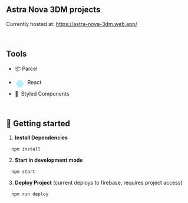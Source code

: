 ## Astra Nova 3DM projects

Currently hosted at: https://astra-nova-3dm.web.app/

<br />

## Tools

- 📦 Parcel
- <img align="left" alt="React" width="26px" src="https://raw.githubusercontent.com/github/explore/80688e429a7d4ef2fca1e82350fe8e3517d3494d/topics/react/react.png" /> &nbsp; React

- 💅 &nbsp;Styled Components

<br />

## 🚀 Getting started

1. **Install Dependencies**

```shell
  npm install
```

2. **Start in development mode**

```shell
  npm start
```

3. **Deploy Project** (current deploys to firebase, requires project access)

```shell
  npm run deploy
```
